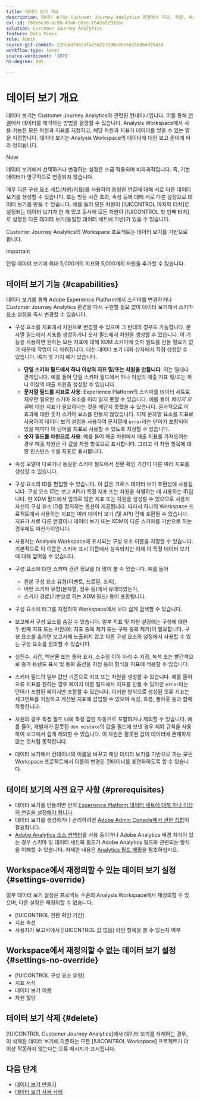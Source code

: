 ```yaml
---
title: 데이터 보기 개요
description: 데이터 보기는 Customer Journey Analytics 연결에서 지표, 차원, 세션 등과 같은 데이터 요소를 해석하는 방법을 지정합니다.
exl-id: f69e6e38-ac98-49a6-b0ce-f642af2932ae
solution: Customer Journey Analytics
feature: Data Views
role: Admin
source-git-commit: 220ebd7dbc3fa75d221690cd6e5828bd94395434
workflow-type: tm+mt
source-wordcount: '1078'
ht-degree: 98%

---
```


# 데이터 보기 개요

데이터 보기는 Customer Journey Analytics와 관련된 컨테이너입니다. 이를 통해 [연결](/help/connections/create-connection.md)에서 데이터를 해석하는 방법을 결정할 수 있습니다. Analysis Workspace에서 사용 가능한 모든 차원과 지표를 지정하고, 해당 차원과 지표가 데이터를 얻을 수 있는 열을 지정합니다. 데이터 보기는 Analysis Workspace의 데이터에 대한 보고 준비에 따라 정의됩니다.

>[!NOTE]
>
>데이터 보기에서 선택하거나 변경하는 설정은 소급 적용되며 비파괴적입니다. 즉, 기본 데이터가 영구적으로 변경되지 않습니다.

매우 다른 구성 요소 세트(차원/지표)를 사용하여 동일한 연결에 대해 서로 다른 데이터 보기를 생성할 수 있습니다. 또는 방문 시간 초과, 속성 등에 대해 서로 다른 설정으로 데이터 보기를 만들 수 있습니다. 예를 들어 모든 차원이 [!UICONTROL 마지막 터치]로 설정되는 데이터 보기가 한 개 있고 동시에 모든 차원이 [!UICONTROL 첫 번째 터치]로 설정된 다른 데이터 보기(동일한 데이터 세트에 기반)가 있을 수 있습니다.

Customer Journey Analytics의 Workspace 프로젝트는 데이터 보기를 기반으로 합니다.

>[!IMPORTANT]
>
>단일 데이터 보기에 최대 5,000개의 지표와 5,000개의 차원을 추가할 수 있습니다.

## 데이터 보기 기능 {#capabilities}

데이터 보기를 통해 Adobe Experience Platform에서 스키마를 변경하거나 Customer Journey Analytics 환경을 다시 구현할 필요 없이 데이터 보기에서 스키마 요소 설정을 즉시 변경할 수 있습니다.

* 구성 요소를 지표에서 차원으로 변경할 수 있으며 그 반대의 경우도 가능합니다. 문자열 필드에서 지표를 생성하거나 숫자 필드에서 차원을 생성할 수 있습니다. 이 기능을 사용하면 원하는 모든 지표에 대해 XDM 스키마에 숫자 필드를 만들 필요가 없기 때문에 작업이 더 쉬워집니다. 대신 데이터 보기 대화 상자에서 직접 생성할 수 있습니다. 여기 몇 가지 예가 있습니다.
   * **단일 스키마 필드에서 하나 이상의 지표 및/또는 차원을 만듭니다**. 이는 일대다 관계입니다. 예를 들어 단일 스키마 필드에서 하나 이상의 매출 지표 및/또는 하나 이상의 매출 차원을 생성할 수 있습니다.
   * **문자열 필드를 지표로 사용**: Experience Platform의 스키마를 데이터 세트로 채우면 필요한 스키마 요소를 미리 알지 못할 수 있습니다. 예를 들어 *페이지 오류*&#x200B;에 대한 지표가 필요하다는 것을 깨닫지 못했을 수 있습니다. 결과적으로 이 효과에 대한 숫자 스키마 요소를 만들지 않았습니다. 이제 문자열 요소를 지표로 사용하여 데이터 보기 설정을 사용하여 문자열에 `error`라는 단어가 포함되어 있을 때마다 이 단어를 지표로 사용할 수 있도록 지정할 수 있습니다.
   * **숫자 필드를 차원으로 사용**: 예를 들어 매출 차원에서 매출 지표를 가져오려는 경우 매출 차원은 각 값을 차원 항목으로 표시합니다. 그리고 각 차원 항목에 대한 인스턴스 수를 지표로 표시합니다.

* 속성 모델이 다르거나 동일한 스키마 필드에서 전환 확인 기간이 다른 여러 지표를 생성할 수 있습니다.

* 구성 요소의 ID를 편집할 수 있습니다. 이 값은 크로스 데이터 보기 호환성에 사용됩니다. 구성 요소 ID는 보고 API가 특정 지표 또는 차원을 식별하는 데 사용하는 ID입니다. 한 XDM 필드에서 임의로 많은 지표 또는 차원을 생성할 수 있으므로 사용자 자신의 구성 요소 ID를 정의하는 옵션이 제공됩니다. 따라서 하나의 Workspace 프로젝트에서 사용하는 지표는 여러 데이터 보기 (및 API) 간에 호환될 수 있습니다. 지표가 서로 다른 연결이나 데이터 보기 또는 XDM의 다른 스키마를 기반으로 하는 경우에도 마찬가지입니다.

* 사용자는 Analysis Workspace에 표시되는 구성 요소 이름을 지정할 수 있습니다. 기본적으로 이 이름은 스키마 표시 이름에서 상속되지만 이제 이 특정 데이터 보기에 대해 덮어쓸 수 있습니다.

* 구성 요소에 대한 스키마 관련 정보를 더 많이 볼 수 있습니다. 예를 들어

   * 원본 구성 요소 유형(이벤트, 프로필, 조회),
   * 어떤 스키마 유형(문자열, 정수 등)에서 유래되었는가,
   * 스키마 경로(기반으로 하는 XDM 필드) 등이 포함됩니다.

* 구성 요소에 태그를 지정하여 Workspace에서 보다 쉽게 검색할 수 있습니다.

* 보고에서 구성 요소를 숨길 수 있습니다. 일부 지표 및 차원 설정에는 구성에 대한 두 번째 지표 또는 차원(예: 지표 중복 제거 또는 구매 중복 제거)이 필요합니다. 구성 요소를 숨기면 보고서에 노출되지 않고 다른 구성 요소의 설정에서 사용할 수 있는 구성 요소를 정의할 수 있습니다.

* 십진수, 시간, 백분율 또는 통화 표시, 소수점 이하 자리 수 지정, 녹색 또는 빨간색으로 증가 트렌드 표시 및 통화 옵션을 지정 등의 형식을 지표에 적용할 수 있습니다.

* 스키마 필드의 일부 값만 기준으로 지표 또는 차원을 생성할 수 있습니다. 예를 들어 오류 지표를 원하는 경우 페이지 이름 필드에서 지표를 만들 수 있지만 `error`라는 단어가 포함된 페이지만 포함할 수 있습니다. 이러한 방식으로 생성된 오류 지표는 세그먼트를 지원하고 계산된 지표에 삽입할 수 있으며 속성, 흐름, 폴아웃 등과 함께 작동합니다.

* 차원의 경우 특정 필드 내에 특정 값만 자동으로 포함하거나 제외할 수 있습니다. 예를 들어, 개발자가 잘못된 `dev mistake`의 값을 필드에 보낸 경우 제외 규칙을 사용하여 보고에서 쉽게 제외할 수 있습니다. 이 차원은 잘못된 값이 데이터에 존재하지 않는 것처럼 동작합니다.

* 데이터 보기에서 컨테이너의 이름을 바꾸고 해당 데이터 보기를 기반으로 하는 모든 Workspace 프로젝트에서 이름이 변경된 컨테이너를 표면화하도록 할 수 있습니다.

## 데이터 보기의 사전 요구 사항 {#prerequisites}

* 데이터 보기를 만들려면 먼저 [Experience Platform 데이터 세트에 대해 하나 이상의 연결을 설정해야 합니다](/help/connections/create-connection.md).
* 데이터 보기를 생성하거나 관리하려면 [Adobe Admin Console에서 권한 집합](https://experienceleague.adobe.com/ko/docs/analytics-platform/using/cja-overview/cja-overview)이 필요합니다.
* [Adobe Analytics 소스 커넥터](/help/data-ingestion/analytics.md)를 사용 중이거나 Adobe Analytics 배경 지식이 있는 경우 스키마 및 데이터 세트의 필드가 Adobe Analytics 필드와 관련되는 방식을 이해할 수 있습니다. 자세한 내용은 [Analytics 필드 매핑](https://experienceleague.adobe.com/ko/docs/experience-platform/sources/connectors/adobe-applications/mapping/analytics)을 참조하십시오.

## Workspace에서 재정의할 수 있는 데이터 보기 설정 {#settings-override}

일부 데이터 보기 설정은 프로젝트 수준의 Analysis Workspace에서 재정의할 수 있으며, 다른 설정은 재정의할 수 없습니다.

* [!UICONTROL 전환 확인 기간]
* 지표 속성
* 사용자가 보고서에서 [!UICONTROL 값 없음] 라인 항목을 볼 수 있는지 여부

## Workspace에서 재정의할 수 없는 데이터 보기 설정 {#settings-no-override}

* [!UICONTROL 구성 요소 유형]
* 지표 서식
* 데이터 보기 이름
* 차원 할당

## 데이터 보기 삭제 {#delete}

[!UICONTROL Customer Journey Analytics]에서 데이터 보기를 삭제하는 경우, 이 삭제된 데이터 보기에 의존하는 모든 [!UICONTROL Workspace] 프로젝트가 더 이상 작동하지 않는다는 오류 메시지가 표시됩니다.

## 다음 단계

* [데이터 보기 만들기](/help/data-views/create-dataview.md)
* [데이터 보기 사용 사례](/help/use-cases/data-views/data-views-usecases.md)
